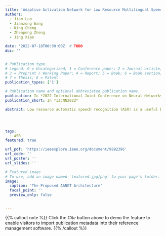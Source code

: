 ```yaml
---
title: 'Adaptive Activation Network for Low Resource Multilingual Speech Recognition'
authors:
  - Jian Luo
  - Jianzong Wang
  - Ning Cheng
  - Zhenpeng Zheng
  - Jing Xiao

date: '2022-07-18T00:00:00Z' # TODO
doi: ''


# Publication type.
# Legend: 0 = Uncategorized; 1 = Conference paper; 2 = Journal article;
# 3 = Preprint / Working Paper; 4 = Report; 5 = Book; 6 = Book section;
# 7 = Thesis; 8 = Patent
publication_types: ['1']

# Publication name and optional abbreviated publication name.
publication: In *2022 International Joint Conference on Neural Networks*
publication_short: In *IJCNN2022*

abstract: Low resource automatic speech recognition (ASR) is a useful but thorny task, since deep learning ASR models usually need huge amounts of training data. The existing models mostly established a bottleneck (BN) layer by pre-training on a large source language, and transferring to the low resource target language. In this work, we introduced an adaptive activation network to the upper layers of ASR model, and applied different activation functions to different languages. We also proposed two approaches to train the model{:} (1) cross-lingual learning, replacing the activation function from source language to target language, (2) multilingual learning, jointly training the Connectionist Temporal Classification (CTC) loss of each language and the relevance of different languages. Our experiments on IARPA Babel datasets demonstrated that our approaches outperform the from-scratch training and traditional bottleneck feature based methods. In addition, combining the cross-lingual learning and multilingual learning together could further improve the performance of multilingual speech recognition.




tags:
  - ASR
featured: true

url_pdf: 'https://ieeexplore.ieee.org/document/9892396'
url_code: ''
url_poster: ''
url_slides: ''

# Featured image
# To use, add an image named `featured.jpg/png` to your page's folder.
image:
  caption: 'The Proposed AANET Architecture'
  focal_point: ''
  preview_only: false


---
```


{{% callout note %}}
Click the _Cite_ button above to demo the feature to enable visitors to import publication metadata into their reference management software.
{{% /callout %}}

